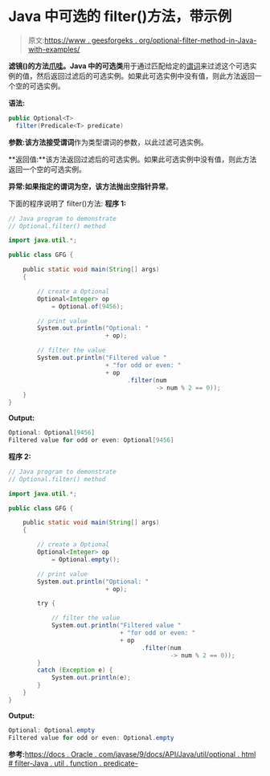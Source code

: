 # Java 中可选的 filter()方法，带示例

> 原文:[https://www . geesforgeks . org/optional-filter-method-in-Java-with-examples/](https://www.geeksforgeeks.org/optional-filter-method-in-java-with-examples/)

**滤镜()**的**方法[爪哇](https://www.geeksforgeeks.org/java-util-package-java/)。Java 中的可选类**用于通过匹配给定的[谓词](https://www.geeksforgeeks.org/java-8-predicate-with-examples/)来过滤这个可选实例的值，然后返回过滤后的可选实例。如果此可选实例中没有值，则此方法返回一个空的可选实例。

**语法:**

```java
public Optional<T> 
  filter(Predicale<T> predicate)

```

**参数:**该方法接受**谓词**作为类型谓词的参数，以此过滤可选实例。

**返回值:**该方法返回过滤后的可选实例。如果此可选实例中没有值，则此方法返回一个空的可选实例。

**异常:**如果指定的谓词为空，该方法抛出**空指针异常**。

下面的程序说明了 filter()方法:
**程序 1:**

```java
// Java program to demonstrate
// Optional.filter() method

import java.util.*;

public class GFG {

    public static void main(String[] args)
    {

        // create a Optional
        Optional<Integer> op
            = Optional.of(9456);

        // print value
        System.out.println("Optional: "
                           + op);

        // filter the value
        System.out.println("Filtered value "
                           + "for odd or even: "
                           + op
                                 .filter(num
                                         -> num % 2 == 0));
    }
}
```

**Output:**

```java
Optional: Optional[9456]
Filtered value for odd or even: Optional[9456]

```

**程序 2:**

```java
// Java program to demonstrate
// Optional.filter() method

import java.util.*;

public class GFG {

    public static void main(String[] args)
    {

        // create a Optional
        Optional<Integer> op
            = Optional.empty();

        // print value
        System.out.println("Optional: "
                           + op);

        try {

            // filter the value
            System.out.println("Filtered value "
                               + "for odd or even: "
                               + op
                                     .filter(num
                                             -> num % 2 == 0));
        }
        catch (Exception e) {
            System.out.println(e);
        }
    }
}
```

**Output:**

```java
Optional: Optional.empty
Filtered value for odd or even: Optional.empty

```

**参考:**[https://docs . Oracle . com/javase/9/docs/API/Java/util/optional . html # filter-Java . util . function . predicate-](https://docs.oracle.com/javase/9/docs/api/java/util/Optional.html#filter-java.util.function.Predicate-)